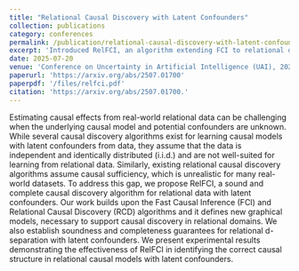 ```yaml
---
title: "Relational Causal Discovery with Latent Confounders"
collection: publications
category: conferences
permalink: /publication/relational-causal-discovery-with-latent-confounders
excerpt: 'Introduced RelFCI, an algorithm extending FCI to relational data with latent confounders and non-i.i.d. assumptions.'
date: 2025-07-20
venue: 'Conference on Uncertainty in Artificial Intelligence (UAI), 2025'
paperurl: 'https://arxiv.org/abs/2507.01700'
paperpdf: '/files/relfci.pdf'
citation: 'https://arxiv.org/abs/2507.01700.'
---
```


Estimating causal effects from real-world relational data can be challenging when the underlying causal model and potential confounders are unknown. While several causal discovery algorithms exist for learning causal models with latent confounders from data, they assume that the data is independent and identically distributed (i.i.d.) and are not well-suited for learning from relational data. Similarly, existing relational causal discovery algorithms assume causal sufficiency, which is unrealistic for many real-world datasets. To address this gap, we propose RelFCI, a sound and complete causal discovery algorithm for relational data with latent confounders. Our work builds upon the Fast Causal Inference (FCI) and Relational Causal Discovery (RCD) algorithms and it defines new
graphical models, necessary to support causal discovery in relational domains. We also establish soundness and completeness guarantees for relational d-separation with latent confounders. We present experimental results demonstrating the effectiveness of RelFCI in identifying the correct causal structure in relational causal models with latent confounders.
